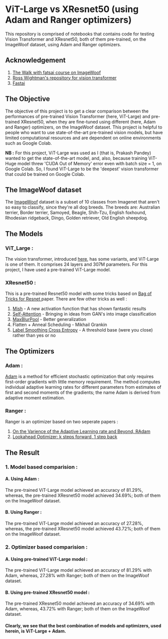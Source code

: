 # ViT-Large vs XResnet50 (using Adam and Ranger optimizers)
This repository is comprised of notebooks that contains code for testing Vision Transformer and XResnet50, both of them pre-trained, on the ImageWoof dataset, using Adam and Ranger optimizers.

## Acknowledgement

1. [The Walk with fatsai course on ImageWoof](https://walkwithfastai.com/ImageWoof)
2. [Ross Wightman's repository for vision transformer](https://github.com/rwightman/pytorch-image-models/blob/master/timm/models/vision_transformer.py)
3. [Fastai](https://docs.fast.ai/)

## The Objective 

The objective of this project is to get a clear comparison between the performances of pre-trained Vision Transformer (here, ViT-Large) and pre-trained XResnet50, when they are fine-tuned using different (here, Adam and Ranger) optimizers, on the ImageWoof dataset. This project is helpful to people who want to use state-of-the-art pre-trained vision models, but have limited computational resources and are dependent on online environments such as Google Colab.


**NB :** For this project, ViT-Large was used as I (that is, Prakash Pandey) wanted to get the state-of-the-art model, and, also, because training ViT-Huge model threw 'CUDA Out of Memory' error even with batch size = 1, on Google Colab. So, I found ViT-Large to be the 'deepest' vision transformer that could be trained on Google Colab.

## The ImageWoof dataset 

The [ImageWoof](https://github.com/fastai/imagenette#imagewoof) dataset is a subset of 10 classes from Imagenet that aren't so easy to classify, since they're all dog breeds. The breeds are: Australian terrier, Border terrier, Samoyed, Beagle, Shih-Tzu, English foxhound, Rhodesian ridgeback, Dingo, Golden retriever, Old English sheepdog.

## The Models

### ViT_Large : 
The vision transformer, introduced [here](https://arxiv.org/pdf/2010.11929.pdf), has some variants, and ViT-Large is one of them. It comprises 24 layers and 307M parameters. For this project, I have used a pre-trained ViT-Large model.

### XResnet50 :
This is a pre-trained Resnet50 model with some tricks based on [Bag of Tricks for Resnet ](https://arxiv.org/pdf/1812.01187.pdf) paper. There are few other tricks as well :

1. [Mish](https://arxiv.org/vc/arxiv/papers/1908/1908.08681v1.pdf) - A new activation function that has shown fantastic results
2. [Self-Attention](https://arxiv.org/pdf/1805.08318.pdf) - Bringing in ideas from GAN's into image classification 
3. [MaxBlurPool](https://arxiv.org/pdf/1904.11486.pdf) - Better generalization
4. Flatten + Anneal Scheduling - Mikhail Grankin
5. [Label Smoothing Cross Entropy](https://arxiv.org/pdf/1906.11567.pdf) - A threshold base (were you close) rather than yes or no

## The Optimizers 

### Adam :
[Adam](https://arxiv.org/abs/1412.6980v5) is a method for efficient stochastic optimization that only requires first-order gradients with little memory requirement. The method computes individual adaptive learning rates for different parameters from estimates of first and second moments of the gradients; the name Adam is derived from adaptive moment estimation.

### Ranger :
Ranger is an optimizer based on two seperate papers :
1. [On the Varience of the Adaptive Learning rate and Beyond, RAdam](https://arxiv.org/pdf/1908.03265.pdf)
2. [Lookahead Optimizer: k steps forward, 1 step back](https://arxiv.org/pdf/1907.08610.pdf)

## The Result

### 1. Model based comparision :
#### A. Using Adam :
The pre-trained ViT-Large model achieved an accuracy of 81.29%, whereas, the pre-trained XResnet50 model achieved 34.69%; both of them on the ImageWoof dataset.

#### B. Using Ranger :
The pre-trained ViT-Large model achieved an accuracy of 27.28%, whereas, the pre-trained XResnet50 model achieved 43.72%; both of them on the ImageWoof dataset.

### 2. Optimizer based comparision :
#### A. Using pre-trained ViT-Large model :
The pre-trained ViT-Large model achieved an accuracy of 81.29% with Adam, whereas, 27.28% with Ranger; both of them on the ImageWoof dataset.

#### B. Using pre-trained XResnet50 model :
The pre-trained XResnet50 model achieved an accuracy of 34.69% with Adam, whereas, 43.72% with Ranger; both of them on the ImageWoof dataset.

#### Clearly, we see that the best combination of models and optimizers, used herein, is ViT-Large + Adam.
